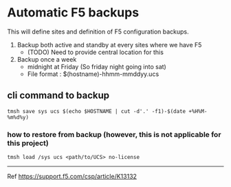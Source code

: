 # Automatic F5 backups 

This will define sites and definition of F5 configuration backups.

1. Backup both active and standby at every sites where we have F5
    * (TODO) Need to provide central location for this
2. Backup once a week
    * midnight at Friday (So friday night going into sat)
    * File format : $(hostname)-hhmm-mmddyy.ucs

## cli command to backup
```
tmsh save sys ucs $(echo $HOSTNAME | cut -d'.' -f1)-$(date +%H%M-%m%d%y)
```

### how to restore from backup (however, this is not applicable for this project)
```
tmsh load /sys ucs <path/to/UCS> no-license
```
___
Ref
https://support.f5.com/csp/article/K13132
